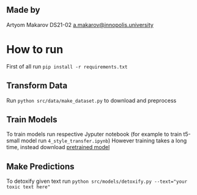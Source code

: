 ## Made by
Artyom Makarov DS21-02 
a.makarov@innopolis.university

# How to run
First of all run `pip install -r requirements.txt`
## Transform Data
Run `python src/data/make_dataset.py` to download and preprocess
## Train Models
To train models run respective Jyputer notebook (for example to train t5-small model run `4_style_transfer.ipynb`)
However training takes a long time, instead download [pretrained model](https://github.com/Smulemun/PMLDL-assigment/releases/tag/model)
## Make Predictions
To detoxify given text run `python src/models/detoxify.py --text="your toxic text here"`
